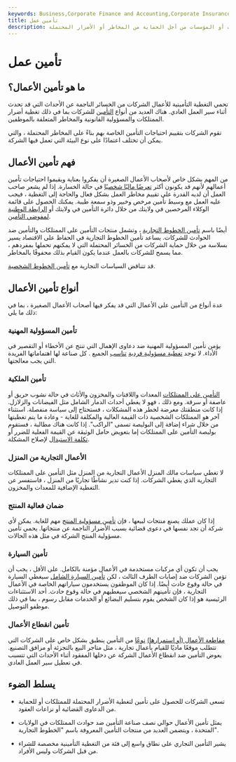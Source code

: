 ```yaml
---
keywords: Business,Corporate Finance and Accounting,Corporate Insurance
title: تأمين عمل
description: يتم شراء تغطية التأمين على الأعمال من قبل الشركات أو المؤسسات من أجل الحماية من المخاطر أو الأضرار المحتملة.
---
```


# تأمين عمل
## ما هو تأمين الأعمال؟

تحمي التغطية التأمينية للأعمال الشركات من الخسائر الناجمة عن الأحداث التي قد تحدث أثناء سير العمل العادي. هناك العديد من أنواع [التأمين](/insurance) للشركات بما في ذلك تغطية أضرار الممتلكات والمسؤولية القانونية والمخاطر المتعلقة بالموظفين.

تقوم الشركات بتقييم احتياجات التأمين الخاصة بهم بناءً على المخاطر المحتملة ، والتي يمكن أن تختلف اعتمادًا على نوع البيئة التي تعمل فيها الشركة.

## فهم تأمين الأعمال

من المهم بشكل خاص لأصحاب الأعمال الصغيرة أن يفكروا بعناية ويقيموا احتياجات تأمين أعمالهم لأنهم قد يكونون أكثر [تعرضًا ماليًا شخصيًا](/financial-exposure) في حالة الخسارة. إذا لم يشعر صاحب العمل أن لديه القدرة على تقييم مخاطر العمل بشكل فعال والحاجة إلى التغطية ، فيجب عليه العمل مع وسيط تأمين مرخص وخبير وذو سمعة طيبة. يمكنك الحصول على قائمة الوكلاء المرخصين في ولايتك من خلال دائرة التأمين في ولايتك أو [الرابطة الوطنية لمفوضي التأمين](/nainsurancec).

أيضًا باسم [تأمين الخطوط التجارية](/commercial-insurance-lines) ، وتشمل منتجات التأمين على الممتلكات والتأمين ضد الحوادث للشركات. يساعد تأمين الخطوط التجارية في الحفاظ على الاقتصاد يسير بسلاسة من خلال حماية الشركات من الخسائر المحتملة التي لا يمكنهم تحملها بمفردهم ، مما يسمح للشركات بالعمل عندما يكون القيام بذلك محفوفًا بالمخاطر.

قد تتناقض السياسات التجارية مع [تأمين الخطوط الشخصية](/personal-insurance-lines).

## أنواع تأمين الأعمال

عدة أنواع من التأمين على الأعمال التي قد يفكر فيها أصحاب الأعمال الصغيرة ، بما في ذلك ما يلي:

### تأمين المسؤولية المهنية

يؤمن تأمين المسؤولية المهنية ضد دعاوى الإهمال التي تنتج عن الأخطاء أو التقصير في الأداء. لا توجد [تغطية مسؤولية فردية](/cross-liability-coverage) [تناسب](/cross-liability-coverage) الجميع . كل صناعة لها اهتماماتها الفريدة التي يجب معالجتها.

### تأمين الملكية

[التأمين على الممتلكات](/property-insurance) المعدات واللافتات والمخزون والأثاث في حالة نشوب حريق أو عاصفة أو سرقة. ومع ذلك ، فهو لا يغطي أحداث الدمار الشامل مثل الفيضانات والزلازل. إذا كانت منطقتك معرضة لخطر هذه المشكلات ، فستحتاج إلى سياسة منفصلة. استثناء آخر هو الممتلكات الشخصية ذات القيمة العالية والمكلفة للغاية - وعادة ما يتم تغطيتها من خلال شراء إضافة إلى البوليصة تسمى "الراكب". إذا كانت هناك مطالبة ، فستقوم بوليصة التأمين على الممتلكات إما بتعويض حامل الوثيقة عن القيمة الفعلية للضرر أو [تكلفة الاستبدال](/replacementcost) لإصلاح المشكلة.

### الأعمال التجارية من المنزل

لا تغطي سياسات مالك المنزل الأعمال التجارية من المنزل مثل التأمين على الممتلكات التجارية الذي يغطي الشركات. إذا كنت تدير نشاطًا تجاريًا من المنزل ، فاستفسر عن التغطية الإضافية للمعدات والمخزون.

### ضمان فعالية المنتج

إذا كان عملك يصنع منتجات لبيعها ، فإن [تأمين مسؤولية المنتج](/liability_insurance) مهم للغاية. يمكن لأي شركة أن تجد نفسها في دعوى قضائية بسبب الأضرار الناجمة عن منتجاتها. يحمي تأمين مسؤولية المنتج الشركة في مثل هذه الحالات.

### تأمين السيارة

يجب أن تكون أي مركبات مستخدمة في الأعمال مؤمنة بالكامل. على الأقل ، يجب أن تؤمن الشركات ضد إصابات الطرف الثالث ، لكن [تأمين السيارة الشامل](/auto-insurance) سيغطي السيارة في حالة وقوع حادث أيضًا. إذا كان الموظفون يستخدمون سياراتهم الخاصة في الأعمال التجارية ، فإن تأمينهم الشخصي سيغطيهم في حالة وقوع حادث. أحد الاستثناءات الرئيسية هو إذا كان الشخص يقوم بتسليم البضائع أو الخدمات مقابل رسوم ، بما في ذلك موظفو التوصيل.

### تأمين انقطاع الأعمال

[مقاطعة الأعمال (أو استمرارها)](/business-interruption-insurance) [نوعًا](/business-interruption-insurance) من التأمين ينطبق بشكل خاص على الشركات التي تتطلب موقعًا ماديًا للقيام بأعمال تجارية ، مثل متاجر البيع بالتجزئة أو مرافق التصنيع. يعوض التأمين ضد انقطاع الأعمال الشركة عن دخلها المفقود أثناء الأحداث التي تتسبب في تعطيل سير العمل العادي.

## يسلط الضوء

- تسعى الشركات للحصول على تأمين لتغطية الأضرار المحتملة للممتلكات أو للحماية من الدعاوى القضائية أو نزاعات العقود.

- يمثل تأمين الأعمال حوالي نصف صناعة التأمين ضد حوادث الممتلكات في الولايات المتحدة ، ويتضمن العديد من منتجات التأمين المعروفة باسم "الخطوط التجارية".

- يشير التأمين التجاري على نطاق واسع إلى فئة من التغطية التأمينية مخصصة للشراء من قبل الشركات وليس الأفراد.

